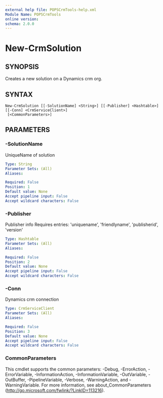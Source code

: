 ```yaml
---
external help file: POPSCrmTools-help.xml
Module Name: POPSCrmTools
online version:
schema: 2.0.0
---
```


# New-CrmSolution

## SYNOPSIS
Creates a new solution on a Dynamics crm org.

## SYNTAX

```
New-CrmSolution [[-SolutionName] <String>] [[-Publisher] <Hashtable>] [[-Conn] <CrmServiceClient>]
 [<CommonParameters>]
```

## PARAMETERS

### -SolutionName
UniqueName of solution

```yaml
Type: String
Parameter Sets: (All)
Aliases:

Required: False
Position: 1
Default value: None
Accept pipeline input: False
Accept wildcard characters: False
```

### -Publisher
Publisher info
Requires entries: 'uniquename', 'friendlyname', 'publisherid', 'version'

```yaml
Type: Hashtable
Parameter Sets: (All)
Aliases:

Required: False
Position: 2
Default value: None
Accept pipeline input: False
Accept wildcard characters: False
```

### -Conn
Dynamics crm connection

```yaml
Type: CrmServiceClient
Parameter Sets: (All)
Aliases:

Required: False
Position: 3
Default value: None
Accept pipeline input: False
Accept wildcard characters: False
```

### CommonParameters
This cmdlet supports the common parameters: -Debug, -ErrorAction, -ErrorVariable, -InformationAction, -InformationVariable, -OutVariable, -OutBuffer, -PipelineVariable, -Verbose, -WarningAction, and -WarningVariable.
For more information, see about_CommonParameters (http://go.microsoft.com/fwlink/?LinkID=113216).
